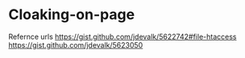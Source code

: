 # Cloaking-on-page
Refernce urls 
https://gist.github.com/jdevalk/5622742#file-htaccess
https://gist.github.com/jdevalk/5623050
